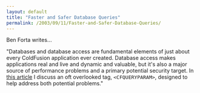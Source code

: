 ```yaml
---
layout: default
title: "Faster and Safer Database Queries"
permalink: /2003/09/11/Faster-and-Safer-Database-Queries/
---
```


<P>Ben Forta writes...</P>
<P>"Databases and database access are fundamental elements of just about every ColdFusion application ever created. Database access makes applications real and live and dynamic and valuable, but it's also a major source of performance problems and a primary potential security target. In <A class="" href="http://www.macromedia.com/devnet/mx/coldfusion/articles/ben_forta_faster.html" target=_blank>this article</A> I discuss an oft overlooked tag, <CODE><FONT size=2>&lt;CFQUERYPARAM&gt;</FONT></CODE>, designed to help address both potential problems."</P>